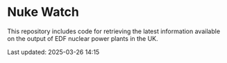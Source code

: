 # Nuke Watch

This repository includes code for retrieving the latest information available on the output of EDF nuclear power plants in the UK.

Last updated: 2025-03-26 14:15